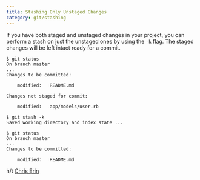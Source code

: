 ```yaml
---
title: Stashing Only Unstaged Changes
category: git/stashing
---
```


If you have both staged and unstaged changes in your project, you can
perform a stash on just the unstaged ones by using the `-k` flag. The
staged changes will be left intact ready for a commit.

```
$ git status
On branch master
...
Changes to be committed:

    modified:   README.md

Changes not staged for commit:

    modified:   app/models/user.rb

$ git stash -k
Saved working directory and index state ...

$ git status
On branch master
...
Changes to be committed:

    modified:   README.md
```

h/t [Chris Erin](https://twitter.com/MCNormalMode)
